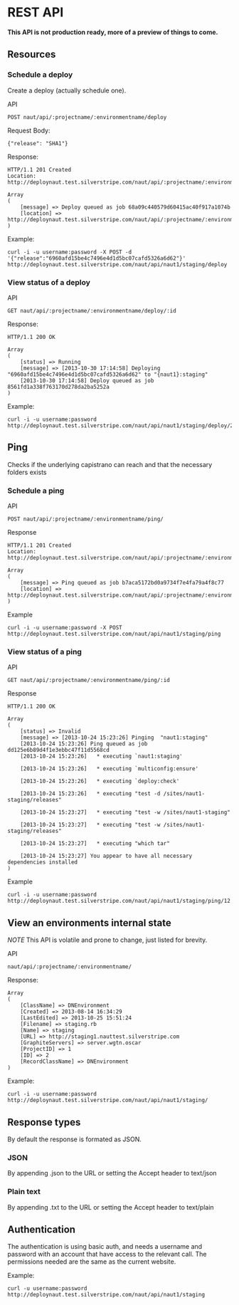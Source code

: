 # REST API

__This API is not production ready, more of a preview of things to come.__

## Resources

### Schedule a deploy 

Create a deploy (actually schedule one).

API

	POST naut/api/:projectname/:environmentname/deploy

Request Body:
	
	{"release": "SHA1"}

Response:

	HTTP/1.1 201 Created
	Location: http://deploynaut.test.silverstripe.com/naut/api/:projectname/:environmentname/deploy/:id

	Array
	(
	    [message] => Deploy queued as job 68a09c440579d60415ac40f917a1074b
	    [location] => http://deploynaut.test.silverstripe.com/naut/api/:projectname/:environmentname/deploy/29
	)

Example:

	curl -i -u username:password -X POST -d '{"release":"6960afd15be4c7496e4d1d5bc07cafd5326a6d62"}' http://deploynaut.test.silverstripe.com/naut/api/naut1/staging/deploy

### View status of a deploy

API

	GET naut/api/:projectname/:environmentname/deploy/:id

Response:

	HTTP/1.1 200 OK

	Array
	(
		[status] => Running
		[message] => [2013-10-30 17:14:58] Deploying "6960afd15be4c7496e4d1d5bc07cafd5326a6d62" to "{naut1}:staging"
		[2013-10-30 17:14:58] Deploy queued as job 8561fd1a338f763170d278da2ba5252a
	)

Example:

	curl -i -u username:password http://deploynaut.test.silverstripe.com/naut/api/naut1/staging/deploy/28

## Ping

Checks if the underlying capistrano can reach and that the necessary folders exists

### Schedule a ping

API

	POST naut/api/:projectname/:environmentname/ping/

Response

	HTTP/1.1 201 Created
	Location: http://deploynaut.test.silverstripe.com/naut/api/:projectname/:environmentname/ping/16

	Array
	(
		[message] => Ping queued as job b7aca5172bd0a9734f7e4fa79a4f8c77
		[location] => http://deploynaut.test.silverstripe.com/naut/api/:projectname/:environmentname/ping/18
	)

Example

	curl -i -u username:password -X POST http://deploynaut.test.silverstripe.com/naut/api/naut1/staging/ping


### View status of a ping

API

	GET naut/api/:projectname/:environmentname/ping/:id

Response
	
	HTTP/1.1 200 OK

	Array
	(
		[status] => Invalid
		[message] => [2013-10-24 15:23:26] Pinging  "naut1:staging"
		[2013-10-24 15:23:26] Ping queued as job dd125e6b89d4f1e3ebbc47f11d5568cd
		[2013-10-24 15:23:26]   * executing `naut1:staging'

		[2013-10-24 15:23:26]   * executing `multiconfig:ensure'

		[2013-10-24 15:23:26]   * executing `deploy:check'

		[2013-10-24 15:23:26]   * executing "test -d /sites/naut1-staging/releases"

		[2013-10-24 15:23:27]   * executing "test -w /sites/naut1-staging"

		[2013-10-24 15:23:27]   * executing "test -w /sites/naut1-staging/releases"

		[2013-10-24 15:23:27]   * executing "which tar"

		[2013-10-24 15:23:27] You appear to have all necessary dependencies installed
	)


Example

	curl -i -u username:password http://deploynaut.test.silverstripe.com/naut/api/naut1/staging/ping/12

## View an environments internal state

_NOTE_ This API is volatile and prone to change, just listed for brevity.

API

	naut/api/:projectname/:environmentname/

Response:

	Array
	(
		[ClassName] => DNEnvironment
		[Created] => 2013-08-14 16:34:29
		[LastEdited] => 2013-10-25 15:51:24
		[Filename] => staging.rb
		[Name] => staging
		[URL] => http://staging1.nauttest.silverstripe.com
		[GraphiteServers] => server.wgtn.oscar
		[ProjectID] => 1
		[ID] => 2
		[RecordClassName] => DNEnvironment
	)

Example:

	curl -i -u username:password http://deploynaut.test.silverstripe.com/naut/api/naut1/staging/

## Response types

By default the response is formated as JSON.

### JSON 

By appending .json to the URL or setting the Accept header to text/json

### Plain text 

By appending .txt to the URL or setting the Accept header to text/plain

## Authentication

The authentication is using basic auth, and needs a username and password with an account that have access to the relevant call. The permissions needed are the same as the current website.

Example:

	curl -u username:password http://deploynaut.test.silverstripe.com/naut/api/naut1/staging
